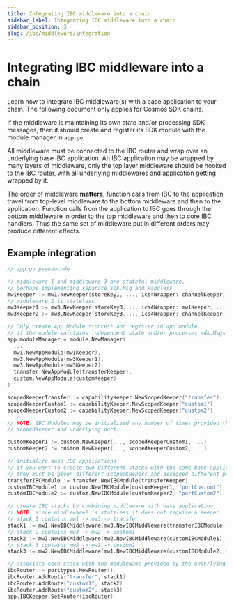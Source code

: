 ```yaml
---
title: Integrating IBC middleware into a chain
sidebar_label: Integrating IBC middleware into a chain
sidebar_position: 3
slug: /ibc/middleware/integration
---
```



# Integrating IBC middleware into a chain

Learn how to integrate IBC middleware(s) with a base application to your chain. The following document only applies for Cosmos SDK chains.

If the middleware is maintaining its own state and/or processing SDK messages, then it should create and register its SDK module with the module manager in `app.go`.

All middleware must be connected to the IBC router and wrap over an underlying base IBC application. An IBC application may be wrapped by many layers of middleware, only the top layer middleware should be hooked to the IBC router, with all underlying middlewares and application getting wrapped by it.

The order of middleware **matters**, function calls from IBC to the application travel from top-level middleware to the bottom middleware and then to the application. Function calls from the application to IBC goes through the bottom middleware in order to the top middleware and then to core IBC handlers. Thus the same set of middleware put in different orders may produce different effects.

## Example integration

```go
// app.go pseudocode

// middleware 1 and middleware 3 are stateful middleware, 
// perhaps implementing separate sdk.Msg and Handlers
mw1Keeper := mw1.NewKeeper(storeKey1, ..., ics4Wrapper: channelKeeper, ...) // in stack 1 & 3
// middleware 2 is stateless
mw3Keeper1 := mw3.NewKeeper(storeKey3,..., ics4Wrapper: mw1Keeper, ...) //  in stack 1
mw3Keeper2 := mw3.NewKeeper(storeKey3,..., ics4Wrapper: channelKeeper, ...) //  in stack 2

// Only create App Module **once** and register in app module
// if the module maintains independent state and/or processes sdk.Msgs
app.moduleManager = module.NewManager(
  ...
  mw1.NewAppModule(mw1Keeper),
  mw3.NewAppModule(mw3Keeper1),
  mw3.NewAppModule(mw3Keeper2),
  transfer.NewAppModule(transferKeeper),
  custom.NewAppModule(customKeeper)
)

scopedKeeperTransfer := capabilityKeeper.NewScopedKeeper("transfer")
scopedKeeperCustom1 := capabilityKeeper.NewScopedKeeper("custom1")
scopedKeeperCustom2 := capabilityKeeper.NewScopedKeeper("custom2")

// NOTE: IBC Modules may be initialized any number of times provided they use a separate
// scopedKeeper and underlying port.

customKeeper1 := custom.NewKeeper(..., scopedKeeperCustom1, ...)
customKeeper2 := custom.NewKeeper(..., scopedKeeperCustom2, ...)

// initialize base IBC applications
// if you want to create two different stacks with the same base application,
// they must be given different scopedKeepers and assigned different ports.
transferIBCModule := transfer.NewIBCModule(transferKeeper)
customIBCModule1 := custom.NewIBCModule(customKeeper1, "portCustom1")
customIBCModule2 := custom.NewIBCModule(customKeeper2, "portCustom2")

// create IBC stacks by combining middleware with base application
// NOTE: since middleware2 is stateless it does not require a Keeper
// stack 1 contains mw1 -> mw3 -> transfer
stack1 := mw1.NewIBCMiddleware(mw3.NewIBCMiddleware(transferIBCModule, mw3Keeper1), mw1Keeper)
// stack 2 contains mw3 -> mw2 -> custom1
stack2 := mw3.NewIBCMiddleware(mw2.NewIBCMiddleware(customIBCModule1), mw3Keeper2)
// stack 3 contains mw2 -> mw1 -> custom2
stack3 := mw2.NewIBCMiddleware(mw1.NewIBCMiddleware(customIBCModule2, mw1Keeper))

// associate each stack with the moduleName provided by the underlying scopedKeeper
ibcRouter := porttypes.NewRouter()
ibcRouter.AddRoute("transfer", stack1)
ibcRouter.AddRoute("custom1", stack2)
ibcRouter.AddRoute("custom2", stack3)
app.IBCKeeper.SetRouter(ibcRouter)
```
